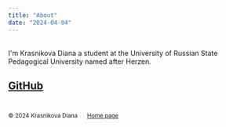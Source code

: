 ```yaml
---
title: "About"
date: "2024-04-04"
---
```


<br>
I'm Krasnikova Diana a student at the University of Russian State Pedagogical University named after Herzen.

[GitHub](https://github.com/morozovvaa)
<br>
<br>
---

<small>

© 2024 Krasnikova Diana &nbsp;&nbsp;&nbsp;&nbsp;&nbsp;[Home page](/portfolio1/home)
</small>
